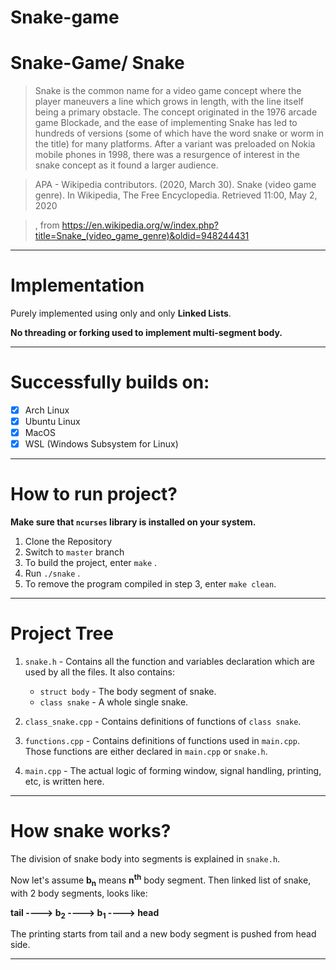 # Snake-game
# Snake-Game/ Snake

> Snake is the common name for a video game concept where the player maneuvers a line which grows in length, with the line itself being a primary obstacle. The concept originated in the 1976 arcade game Blockade, and the ease of implementing Snake has led to hundreds of versions (some of which have the word snake or worm in the title) for many platforms. After a variant was preloaded on Nokia mobile phones in 1998, there was a resurgence of interest in the snake concept as it found a larger audience. 

> APA - Wikipedia contributors. (2020, March 30). Snake (video game genre). In Wikipedia, The Free Encyclopedia. Retrieved
> 11:00, May 2, 2020

> , from https://en.wikipedia.org/w/index.php?title=Snake_(video_game_genre)&oldid=948244431

---

# Implementation

Purely implemented using only and only __Linked Lists__.

__No threading or forking used to implement multi-segment body.__

---

# Successfully builds on:

- [x] Arch Linux
- [x] Ubuntu Linux
- [x] MacOS
- [x] WSL (Windows Subsystem for Linux)

---

# How to run project?

__Make sure that `ncurses` library is installed on your system.__

1) Clone the Repository
2) Switch to `master` branch
3) To build the project, enter `make` .
4) Run `./snake` .
5) To remove the program compiled in step 3, enter `make clean`.

---

# Project Tree

1) `snake.h` - Contains all the function and variables declaration which are used by all the files. It also contains:
    * `struct body` - The body segment of snake.
    * `class snake` - A whole single snake.
  
2) `class_snake.cpp` - Contains definitions of functions of `class snake`.

3) `functions.cpp` - Contains definitions of functions used in `main.cpp`. Those functions are either declared in `main.cpp` or `snake.h`.

4) `main.cpp` - The actual logic of forming window, signal handling, printing, etc, is written here.

---

# How snake works?

The division of snake body into segments is explained in `snake.h`.

Now let's assume __b<sub>n</sub>__ means __n<sup>th</sup>__ body segment. Then linked list of snake, with 2 body segments, looks like:

__tail ----> b<sub>2</sub> ----> b<sub>1</sub> ----> head__ 

The printing starts from tail and a new body segment is pushed from head side.

---
